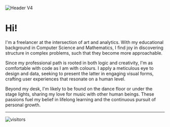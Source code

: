 <!--
**luzep/luzep** is a ✨ _special_ ✨ repository because its `README.md` (this file) appears on your GitHub profile.

Here are some ideas to get you started:

- 🔭 I’m currently working on ...
- 🌱 I’m currently learning ...
- 👯 I’m looking to collaborate on ...
- 🤔 I’m looking for help with ...
- 💬 Ask me about ...
- 📫 How to reach me: ...
- 😄 Pronouns: ...
- ⚡ Fun fact: ...
-->
![Header V4](https://github.com/luzep/luzep/assets/52827445/ece95420-be2f-4ebf-a409-620be7bbdee3)

# Hi!

I'm a freelancer at the intersection of art and analytics. With my educational background in Computer Science and Mathematics, I find joy in discovering structure in complex problems, such that they become more approachable.

Since my professional path is rooted in both logic and creativity, I'm as comfortable with code as I am with colours. I apply a meticulous eye to design and data, seeking to present the latter in engaging visual forms, crafting user experiences that resonate on a human level.

Beyond my desk, I'm likely to be found on the dance floor or under the stage lights, sharing my love for music with other human beings. These passions fuel my belief in lifelong learning and the continuous pursuit of personal growth.

---

![visitors](https://visitor-badge.laobi.icu/badge?page_id=luzep.luzep&right_color=pink)
